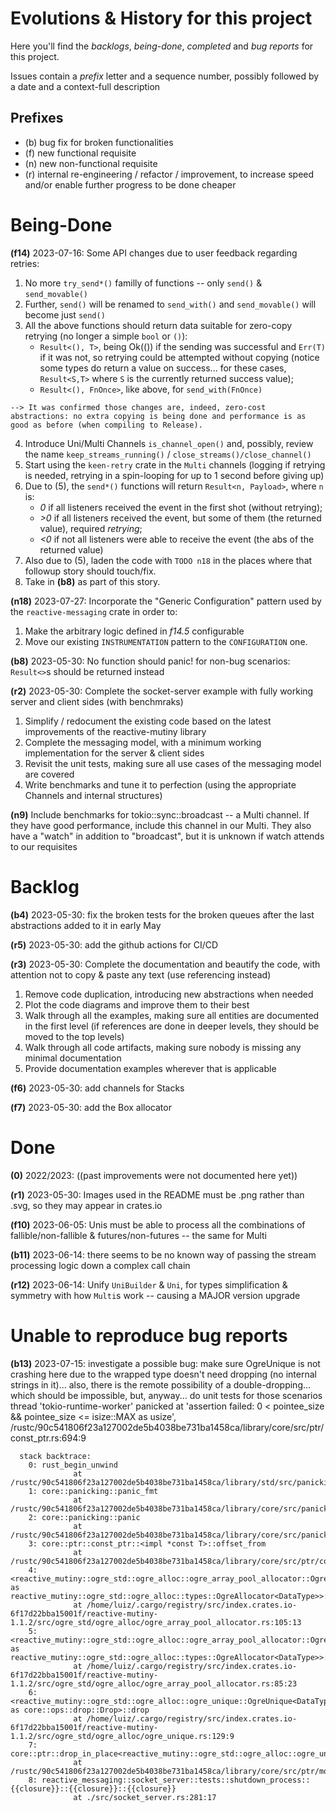 # Evolutions & History for this project

Here you'll find the *backlogs*, *being-done*, *completed* and *bug reports* for this project.

Issues contain a *prefix* letter and a sequence number, possibly followed by a date and a context-full description


## Prefixes

  - (b) bug fix for broken functionalities
  - (f) new functional requisite
  - (n) new non-functional requisite
  - (r) internal re-engineering / refactor / improvement, to increase speed and/or enable further progress to be done cheaper




# Being-Done

**(f14)** 2023-07-16: Some API changes due to user feedback regarding retries:
  1) No more `try_send*()` familly of functions -- only `send()` & `send_movable()`
  2) Further, `send()` will be renamed to `send_with()` and `send_movable()` will become just `send()`
  3) All the above functions should return data suitable for zero-copy retrying (no longer a simple `bool` or `()`):
     - `Result<(), T>`, being Ok(()) if the sending was successful and `Err(T)` if it was not, so retrying could be attempted without copying
       (notice some types do return a value on success... for these cases, `Result<S,T>` where `S` is the currently returned success value);
     - `Result<(), FnOnce>`, like above, for `send_with(FnOnce)`

    --> It was confirmed those changes are, indeed, zero-cost abstractions: no extra copying is being done and performance is as good as before (when compiling to Release).
  4) Introduce Uni/Multi Channels `is_channel_open()` and, possibly, review the name `keep_streams_running()` / `close_streams()/close_channel()`
  5) Start using the `keen-retry` crate in the `Multi` channels (logging if retrying is needed, retrying in a spin-looping for up to 1 second before giving up)
  6) Due to (5), the `send*()` functions will return `Result<n, Payload>`, where `n` is:
     - *0*  if all listeners received the event in the first shot (without retrying);
     - *>0* if all listeners received the event, but some of them (the returned value), required *retrying*;
     - *<0* if not all listeners were able to receive the event (the abs of the returned value)
  7) Also due to (5), laden the code with `TODO n18` in the places where that followup story should touch/fix.
  8) Take in **(b8)** as part of this story.

**(n18)** 2023-07-27: Incorporate the "Generic Configuration" pattern used by the `reactive-messaging` crate in order to:
  1) Make the arbitrary logic defined in *f14.5* configurable
  2) Move our existing `INSTRUMENTATION` pattern to the `CONFIGURATION` one.

**(b8)** 2023-05-30: No function should panic! for non-bug scenarios: `Result<>`s should be returned instead

**(r2)** 2023-05-30: Complete the socket-server example with fully working server and client sides (with benchmraks)
  1) Simplify / redocument the existing code based on the latest improvements of the reactive-mutiny library
  2) Complete the messaging model, with a minimum working implementation for the server & client sides
  3) Revisit the unit tests, making sure all use cases of the messaging model are covered
  4) Write benchmarks and tune it to perfection (using the appropriate Channels and internal structures)

**(n9)** Include benchmarks for tokio::sync::broadcast -- a Multi channel. If they have good performance, include this channel in our Multi. They also have a "watch" in addition to "broadcast", but it is unknown if watch attends to our requisites




# Backlog
  
**(b4)** 2023-05-30: fix the broken tests for the broken queues after the last abstractions added to it in early May

**(r5)** 2023-05-30: add the github actions for CI/CD

**(r3)** 2023-05-30: Complete the documentation and beautify the code, with attention not to copy & paste any text (use referencing instead)
  1) Remove code duplication, introducing new abstractions when needed
  2) Plot the code diagrams and improve them to their best
  3) Walk through all the examples, making sure all entities are documented in the first level (if references are done in deeper levels, they should be moved to the top levels)
  4) Walk through all code artifacts, making sure nobody is missing any minimal documentation
  5) Provide documentation examples wherever that is applicable

**(f6)** 2023-05-30: add channels for Stacks

**(f7)** 2023-05-30: add the Box allocator


# Done

**(0)** 2022/2023: ((past improvements were not documented here yet))

**(r1)** 2023-05-30: Images used in the README must be .png rather than .svg, so they may appear in crates.io

**(f10)** 2023-06-05: Unis must be able to process all the combinations of fallible/non-fallible & futures/non-futures -- the same for Multi

**(b11)** 2023-06-14: there seems to be no known way of passing the stream processing logic down a complex call chain

**(r12)** 2023-06-14: Unify `UniBuilder` & `Uni`, for types simplification & symmetry with how `Multi`s work -- causing a MAJOR version upgrade




# Unable to reproduce bug reports

**(b13)** 2023-07-15: investigate a possible bug: make sure OgreUnique is not crashing here due to the wrapped type doesn't need dropping (no internal strings in it)... 
                      also, there is the remote possibility of a double-dropping... which should be impossible, but, anyway... do unit tests for those scenarios
                      thread 'tokio-runtime-worker' panicked at 'assertion failed: 0 < pointee_size && pointee_size <= isize::MAX as usize', /rustc/90c541806f23a127002de5b4038be731ba1458ca/library/core/src/ptr/const_ptr.rs:694:9
```
  stack backtrace:
    0: rust_begin_unwind
              at /rustc/90c541806f23a127002de5b4038be731ba1458ca/library/std/src/panicking.rs:578:5
    1: core::panicking::panic_fmt
              at /rustc/90c541806f23a127002de5b4038be731ba1458ca/library/core/src/panicking.rs:67:14
    2: core::panicking::panic
              at /rustc/90c541806f23a127002de5b4038be731ba1458ca/library/core/src/panicking.rs:117:5
    3: core::ptr::const_ptr::<impl *const T>::offset_from
              at /rustc/90c541806f23a127002de5b4038be731ba1458ca/library/core/src/ptr/const_ptr.rs:694:9
    4: <reactive_mutiny::ogre_std::ogre_alloc::ogre_array_pool_allocator::OgreArrayPoolAllocator<DataType,ContainerType,_> as reactive_mutiny::ogre_std::ogre_alloc::types::OgreAllocator<DataType>>::id_from_ref
              at /home/luiz/.cargo/registry/src/index.crates.io-6f17d22bba15001f/reactive-mutiny-1.1.2/src/ogre_std/ogre_alloc/ogre_array_pool_allocator.rs:105:13
    5: <reactive_mutiny::ogre_std::ogre_alloc::ogre_array_pool_allocator::OgreArrayPoolAllocator<DataType,ContainerType,_> as reactive_mutiny::ogre_std::ogre_alloc::types::OgreAllocator<DataType>>::dealloc_ref
              at /home/luiz/.cargo/registry/src/index.crates.io-6f17d22bba15001f/reactive-mutiny-1.1.2/src/ogre_std/ogre_alloc/ogre_array_pool_allocator.rs:85:23
    6: <reactive_mutiny::ogre_std::ogre_alloc::ogre_unique::OgreUnique<DataType,OgreAllocatorType> as core::ops::drop::Drop>::drop
              at /home/luiz/.cargo/registry/src/index.crates.io-6f17d22bba15001f/reactive-mutiny-1.1.2/src/ogre_std/ogre_alloc/ogre_unique.rs:129:9
    7: core::ptr::drop_in_place<reactive_mutiny::ogre_std::ogre_alloc::ogre_unique::OgreUnique<reactive_messaging::socket_server::tests::DummyResponsiveClientAndServerMessages,reactive_mutiny::ogre_std::ogre_alloc::ogre_array_pool_allocator::OgreArrayPoolAllocator<reactive_messaging::socket_server::tests::DummyResponsiveClientAndServerMessages,reactive_mutiny::ogre_std::ogre_queues::atomic::atomic_move::AtomicMove<u32,2048_usize>,2048_usize>>>
              at /rustc/90c541806f23a127002de5b4038be731ba1458ca/library/core/src/ptr/mod.rs:490:1
    8: reactive_messaging::socket_server::tests::shutdown_process::{{closure}}::{{closure}}::{{closure}}
              at ./src/socket_server.rs:281:17
```